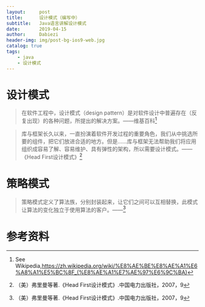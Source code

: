 ```yaml
---
layout:     post
title:      设计模式（编写中）
subtitle:   Java语言讲解设计模式
date:       2019-04-15
author:     Dabiezi
header-img: img/post-bg-ios9-web.jpg
catalog: true
tags:
    - java
    - 设计模式
---
```

# 设计模式
> 在软件工程中，设计模式（design pattern）是对软件设计中普遍存在（反复出现）的各种问题，所提出的解决方案。——维基百科[^1]

> 库与框架长久以来，一直扮演着软件开发过程的重要角色，我们从中挑选所要的组件，把它们放进合适的地方。但是……库与框架无法帮助我们将应用组织成容易了解、容易维护、具有弹性的架构，所以需要设计模式。——《Head First设计模式》[^2]

# 策略模式
> 策略模式定义了算法族，分别封装起来，让它们之间可以互相替换，此模式让算法的变化独立于使用算法的客户。——[^2]

# 参考资料
[^1]: See Wikipedia,https://zh.wikipedia.org/wiki/%E8%AE%BE%E8%AE%A1%E6%A8%A1%E5%BC%8F_(%E8%AE%A1%E7%AE%97%E6%9C%BA)
[^2]:（美）弗里曼等著.《Head First设计模式》.中国电力出版社，2007，9
